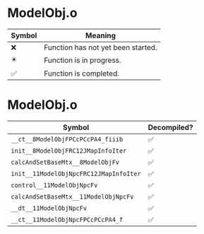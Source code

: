 # ModelObj.o
| Symbol | Meaning 
| ------------- | ------------- 
| :x: | Function has not yet been started. 
| :eight_pointed_black_star: | Function is in progress. 
| :white_check_mark: | Function is completed. 


# ModelObj.o
| Symbol | Decompiled? |
| ------------- | ------------- |
| `__ct__8ModelObjFPCcPCcPA4_fiiib` | :white_check_mark: |
| `init__8ModelObjFRC12JMapInfoIter` | :white_check_mark: |
| `calcAndSetBaseMtx__8ModelObjFv` | :white_check_mark: |
| `init__11ModelObjNpcFRC12JMapInfoIter` | :white_check_mark: |
| `control__11ModelObjNpcFv` | :white_check_mark: |
| `calcAndSetBaseMtx__11ModelObjNpcFv` | :white_check_mark: |
| `__dt__11ModelObjNpcFv` | :white_check_mark: |
| `__ct__11ModelObjNpcFPCcPCcPA4_f` | :white_check_mark: |
